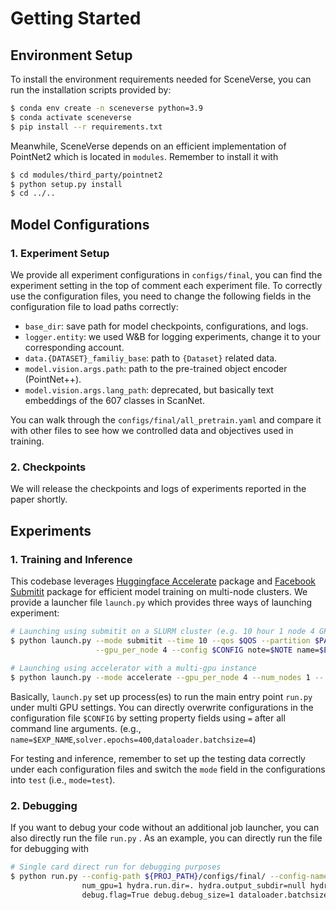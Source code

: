 # Getting Started

## Environment Setup
To install the environment requirements needed for SceneVerse, you can run the installation scripts provided by:
```bash
$ conda env create -n sceneverse python=3.9
$ conda activate sceneverse
$ pip install --r requirements.txt
```
Meanwhile, SceneVerse depends on an efficient implementation of PointNet2  which is located in ```modules```. Remember to install it with
```bash
$ cd modules/third_party/pointnet2
$ python setup.py install
$ cd ../..
```

## Model Configurations
### 1. Experiment Setup
We provide all experiment configurations in ```configs/final```, you can find the experiment setting in the top of comment
each experiment file. To correctly use the configuration files, you need to change the following fields in the configuration
file to load paths correctly: 
- ```base_dir```: save path for model checkpoints, configurations, and logs.
- ```logger.entity```: we used W&B for logging experiments, change it to your corresponding account.
- ```data.{DATASET}_familiy_base```: path to ```{Dataset}``` related data.
- ```model.vision.args.path```: path to the pre-trained object encoder (PointNet++).
- ```model.vision.args.lang_path```: deprecated, but basically text embeddings of the 607 classes in ScanNet.

You can walk through the ```configs/final/all_pretrain.yaml``` and compare it with other files to see how we controlled
data and objectives used in training. 

### 2. Checkpoints
We will release the checkpoints and logs of experiments reported in the paper shortly.

[//]: # (### 1. 3D visual grounding experiments)

[//]: # (We provide all available experimental configurations in ```configs/```.)

[//]: # ()
[//]: # (| Setting | Dataset | Model |)

[//]: # (|---------|---------|-------|)

[//]: # (|   Pretrain      | ScanNet/ArkitScenes/3RScan/RScan/HM3D/MultiScan |  TBD     |)

[//]: # (|   Pretrain      | ScanNet/ArkitScenes/3RScan/RScan/HM3D/MultiScan<br>Structured3D | TBD   |)

[//]: # (|   Pretrain      | ScanNet/ArkitScenes/3RScan/RScan/HM3D/MultiScan<br>Structured3D/ProcTHOR | TBD  |)

[//]: # (|   ScanNet      |  Scratch      |  TBD |)

[//]: # (|   ScanNet      |  Finetuned    |  TBD |)

[//]: # (|   SceneVerse   |  Scratch      |  TBD |)

[//]: # (|   SceneVerse   |  Finetuned    |  TBD |)

[//]: # ()
[//]: # (### 2. Zero-shot transfer experiments)

[//]: # (### 3. 3D question answering)

[//]: # (To be released, stay tuned)

[//]: # (### 4. Open-vocabulary 3D segmentation)

[//]: # (To be released, stay tuned)

## Experiments
### 1. Training and Inference
This codebase leverages [Huggingface Accelerate](https://huggingface.co/docs/accelerate/index) package and 
[Facebook Submitit](https://github.com/facebookincubator/submitit) package for efficient model training on multi-node clusters.
We provide a launcher file ```launch.py``` which provides three ways of launching experiment:
```bash
# Launching using submitit on a SLURM cluster (e.g. 10 hour 1 node 4 GPU experiment with config file $CONFIG)
$ python launch.py --mode submitit --time 10 --qos $QOS --partition $PARTITION --mem_per_gpu 80 \
                   --gpu_per_node 4 --config $CONFIG note=$NOTE name=$EXP_NAME
                   
# Launching using accelerator with a multi-gpu instance
$ python launch.py --mode accelerate --gpu_per_node 4 --num_nodes 1 -- config $CONFIG note=$NOTE name=$EXP_NAME 
```
Basically, ```launch.py``` set up process(es) to run the main entry point ```run.py``` under multi GPU settings. You can
directly overwrite configurations in the configuration file ```$CONFIG``` by setting property fields using ```=``` after
all command line arguments. (e.g., ```name=$EXP_NAME```,```solver.epochs=400```,```dataloader.batchsize=4```)

For testing and inference, remember to set up the testing data correctly under each configuration files and switch the
```mode``` field in the configurations into ```test``` (i.e., ```mode=test```).

### 2. Debugging
If you want to debug your code without an additional job launcher, you can also directly run the file ```run.py``` . 
As an example, you can directly run the file for debugging with
```bash
# Single card direct run for debugging purposes
$ python run.py --config-path ${PROJ_PATH}/configs/final/ --config-name ${EXP_CONFIG_NAME}.yaml \
                num_gpu=1 hydra.run.dir=. hydra.output_subdir=null hydra/job_logging=disabled hydra/hydra_logging=disabled \
                debug.flag=True debug.debug_size=1 dataloader.batchsize=2 debug.hard_debug=True name=Debug_test
```

